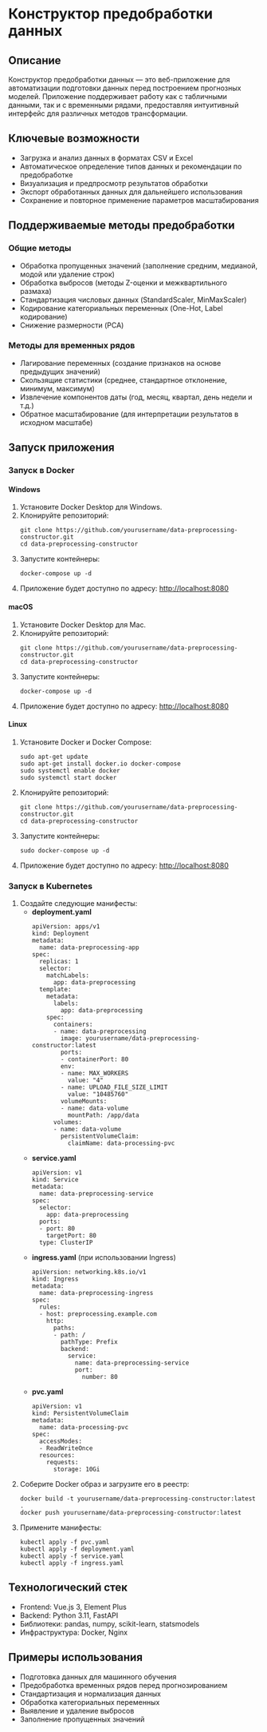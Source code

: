 # Конструктор предобработки данных

## Описание
Конструктор предобработки данных — это веб-приложение для автоматизации подготовки данных перед построением прогнозных моделей. Приложение поддерживает работу как с табличными данными, так и с временными рядами, предоставляя интуитивный интерфейс для различных методов трансформации.

## Ключевые возможности
- Загрузка и анализ данных в форматах CSV и Excel
- Автоматическое определение типов данных и рекомендации по предобработке
- Визуализация и предпросмотр результатов обработки
- Экспорт обработанных данных для дальнейшего использования
- Сохранение и повторное применение параметров масштабирования

## Поддерживаемые методы предобработки

### Общие методы
- Обработка пропущенных значений (заполнение средним, медианой, модой или удаление строк)
- Обработка выбросов (методы Z-оценки и межквартильного размаха)
- Стандартизация числовых данных (StandardScaler, MinMaxScaler)
- Кодирование категориальных переменных (One-Hot, Label кодирование)
- Снижение размерности (PCA)

### Методы для временных рядов
- Лагирование переменных (создание признаков на основе предыдущих значений)
- Скользящие статистики (среднее, стандартное отклонение, минимум, максимум)
- Извлечение компонентов даты (год, месяц, квартал, день недели и т.д.)
- Обратное масштабирование (для интерпретации результатов в исходном масштабе)

## Запуск приложения

### Запуск в Docker

#### Windows
1. Установите Docker Desktop для Windows.
2. Клонируйте репозиторий:
   ```
   git clone https://github.com/yourusername/data-preprocessing-constructor.git
   cd data-preprocessing-constructor
   ```
3. Запустите контейнеры:
   ```
   docker-compose up -d
   ```
4. Приложение будет доступно по адресу: [http://localhost:8080](http://localhost:8080)

#### macOS
1. Установите Docker Desktop для Mac.
2. Клонируйте репозиторий:
   ```
   git clone https://github.com/yourusername/data-preprocessing-constructor.git
   cd data-preprocessing-constructor
   ```
3. Запустите контейнеры:
   ```
   docker-compose up -d
   ```
4. Приложение будет доступно по адресу: [http://localhost:8080](http://localhost:8080)

#### Linux
1. Установите Docker и Docker Compose:
   ```
   sudo apt-get update
   sudo apt-get install docker.io docker-compose
   sudo systemctl enable docker
   sudo systemctl start docker
   ```
2. Клонируйте репозиторий:
   ```
   git clone https://github.com/yourusername/data-preprocessing-constructor.git
   cd data-preprocessing-constructor
   ```
3. Запустите контейнеры:
   ```
   sudo docker-compose up -d
   ```
4. Приложение будет доступно по адресу: [http://localhost:8080](http://localhost:8080)

### Запуск в Kubernetes
1. Создайте следующие манифесты:
   - **deployment.yaml**
     ```
     apiVersion: apps/v1
     kind: Deployment
     metadata:
       name: data-preprocessing-app
     spec:
       replicas: 1
       selector:
         matchLabels:
           app: data-preprocessing
       template:
         metadata:
           labels:
             app: data-preprocessing
         spec:
           containers:
           - name: data-preprocessing
             image: yourusername/data-preprocessing-constructor:latest
             ports:
             - containerPort: 80
             env:
             - name: MAX_WORKERS
               value: "4"
             - name: UPLOAD_FILE_SIZE_LIMIT
               value: "10485760"
             volumeMounts:
             - name: data-volume
               mountPath: /app/data
           volumes:
           - name: data-volume
             persistentVolumeClaim:
               claimName: data-processing-pvc
     ```
   - **service.yaml**
     ```
     apiVersion: v1
     kind: Service
     metadata:
       name: data-preprocessing-service
     spec:
       selector:
         app: data-preprocessing
       ports:
       - port: 80
         targetPort: 80
       type: ClusterIP
     ```
   - **ingress.yaml** (при использовании Ingress)
     ```
     apiVersion: networking.k8s.io/v1
     kind: Ingress
     metadata:
       name: data-preprocessing-ingress
     spec:
       rules:
       - host: preprocessing.example.com
         http:
           paths:
           - path: /
             pathType: Prefix
             backend:
               service:
                 name: data-preprocessing-service
                 port:
                   number: 80
     ```
   - **pvc.yaml**
     ```
     apiVersion: v1
     kind: PersistentVolumeClaim
     metadata:
       name: data-processing-pvc
     spec:
       accessModes:
       - ReadWriteOnce
       resources:
         requests:
           storage: 10Gi
     ```
2. Соберите Docker образ и загрузите его в реестр:
   ```
   docker build -t yourusername/data-preprocessing-constructor:latest .
   docker push yourusername/data-preprocessing-constructor:latest
   ```
3. Примените манифесты:
   ```
   kubectl apply -f pvc.yaml
   kubectl apply -f deployment.yaml
   kubectl apply -f service.yaml
   kubectl apply -f ingress.yaml
   ```

## Технологический стек
- Frontend: Vue.js 3, Element Plus
- Backend: Python 3.11, FastAPI
- Библиотеки: pandas, numpy, scikit-learn, statsmodels
- Инфраструктура: Docker, Nginx

## Примеры использования
- Подготовка данных для машинного обучения
- Предобработка временных рядов перед прогнозированием
- Стандартизация и нормализация данных
- Обработка категориальных переменных
- Выявление и удаление выбросов
- Заполнение пропущенных значений

